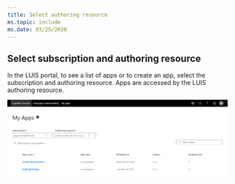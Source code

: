 ```yaml
---
title: Select authoring resource
ms.topic: include
ms.date: 03/25/2020
---
```


## Select subscription and authoring resource

In the LUIS portal, to see a list of apps or to create an app, select the subscription and authoring resource. Apps are accessed by the LUIS authoring resource.

![Select authoring subscription and authoring resource](../media/select-authoring-resource/select-authoring-resource.png)